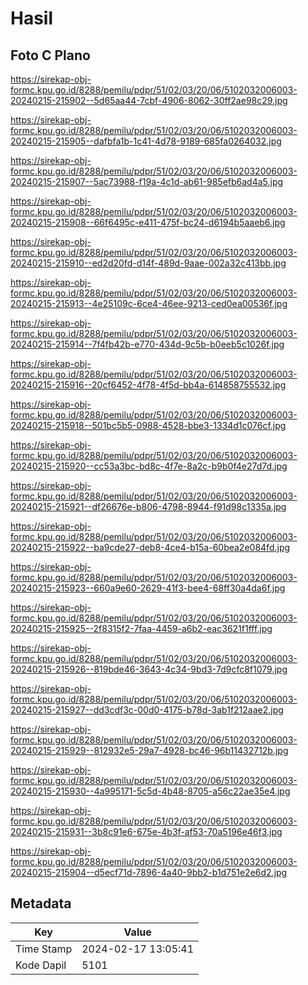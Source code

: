 # Hasil

## Foto C Plano

https://sirekap-obj-formc.kpu.go.id/8288/pemilu/pdpr/51/02/03/20/06/5102032006003-20240215-215902--5d65aa44-7cbf-4906-8062-30ff2ae98c29.jpg

https://sirekap-obj-formc.kpu.go.id/8288/pemilu/pdpr/51/02/03/20/06/5102032006003-20240215-215905--dafbfa1b-1c41-4d78-9189-685fa0264032.jpg

https://sirekap-obj-formc.kpu.go.id/8288/pemilu/pdpr/51/02/03/20/06/5102032006003-20240215-215907--5ac73988-f19a-4c1d-ab61-985efb6ad4a5.jpg

https://sirekap-obj-formc.kpu.go.id/8288/pemilu/pdpr/51/02/03/20/06/5102032006003-20240215-215908--66f6495c-e411-475f-bc24-d6194b5aaeb6.jpg

https://sirekap-obj-formc.kpu.go.id/8288/pemilu/pdpr/51/02/03/20/06/5102032006003-20240215-215910--ed2d20fd-d14f-489d-9aae-002a32c413bb.jpg

https://sirekap-obj-formc.kpu.go.id/8288/pemilu/pdpr/51/02/03/20/06/5102032006003-20240215-215913--4e25109c-6ce4-46ee-9213-ced0ea00536f.jpg

https://sirekap-obj-formc.kpu.go.id/8288/pemilu/pdpr/51/02/03/20/06/5102032006003-20240215-215914--7f4fb42b-e770-434d-9c5b-b0eeb5c1026f.jpg

https://sirekap-obj-formc.kpu.go.id/8288/pemilu/pdpr/51/02/03/20/06/5102032006003-20240215-215916--20cf6452-4f78-4f5d-bb4a-614858755532.jpg

https://sirekap-obj-formc.kpu.go.id/8288/pemilu/pdpr/51/02/03/20/06/5102032006003-20240215-215918--501bc5b5-0988-4528-bbe3-1334d1c076cf.jpg

https://sirekap-obj-formc.kpu.go.id/8288/pemilu/pdpr/51/02/03/20/06/5102032006003-20240215-215920--cc53a3bc-bd8c-4f7e-8a2c-b9b0f4e27d7d.jpg

https://sirekap-obj-formc.kpu.go.id/8288/pemilu/pdpr/51/02/03/20/06/5102032006003-20240215-215921--df26676e-b806-4798-8944-f91d98c1335a.jpg

https://sirekap-obj-formc.kpu.go.id/8288/pemilu/pdpr/51/02/03/20/06/5102032006003-20240215-215922--ba9cde27-deb8-4ce4-b15a-60bea2e084fd.jpg

https://sirekap-obj-formc.kpu.go.id/8288/pemilu/pdpr/51/02/03/20/06/5102032006003-20240215-215923--660a9e60-2629-41f3-bee4-68ff30a4da6f.jpg

https://sirekap-obj-formc.kpu.go.id/8288/pemilu/pdpr/51/02/03/20/06/5102032006003-20240215-215925--2f8315f2-7faa-4459-a6b2-eac3621f1fff.jpg

https://sirekap-obj-formc.kpu.go.id/8288/pemilu/pdpr/51/02/03/20/06/5102032006003-20240215-215926--819bde46-3643-4c34-9bd3-7d9cfc8f1079.jpg

https://sirekap-obj-formc.kpu.go.id/8288/pemilu/pdpr/51/02/03/20/06/5102032006003-20240215-215927--dd3cdf3c-00d0-4175-b78d-3ab1f212aae2.jpg

https://sirekap-obj-formc.kpu.go.id/8288/pemilu/pdpr/51/02/03/20/06/5102032006003-20240215-215929--812932e5-29a7-4928-bc46-96b11432712b.jpg

https://sirekap-obj-formc.kpu.go.id/8288/pemilu/pdpr/51/02/03/20/06/5102032006003-20240215-215930--4a995171-5c5d-4b48-8705-a56c22ae35e4.jpg

https://sirekap-obj-formc.kpu.go.id/8288/pemilu/pdpr/51/02/03/20/06/5102032006003-20240215-215931--3b8c91e6-675e-4b3f-af53-70a5196e46f3.jpg

https://sirekap-obj-formc.kpu.go.id/8288/pemilu/pdpr/51/02/03/20/06/5102032006003-20240215-215904--d5ecf71d-7896-4a40-9bb2-b1d751e2e6d2.jpg


## Metadata

| Key        | Value               |
| ---------- | ------------------- |
| Time Stamp | 2024-02-17 13:05:41 |
| Kode Dapil | 5101                |



